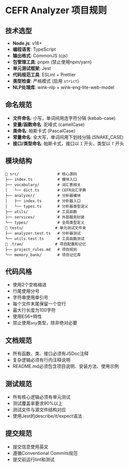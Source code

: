# CEFR Analyzer 项目规则

## 技术选型

- **Node.js**: v18+
- **编程语言**: TypeScript
- **输出格式**: CommonJS (cjs)
- **包管理工具**: pnpm (禁止使用npm/yarn)
- **单元测试框架**: Jest
- **代码规范工具**: ESLint + Prettier
- **类型检查**: 严格模式 (启用 `strict`)
- **NLP处理库**: wink-nlp + wink-eng-lite-web-model

## 命名规范

- **文件命名**: 小写，单词间用连字符分隔 (kebab-case)
- **变量/函数命名**: 驼峰式 (camelCase)
- **类命名**: 帕斯卡式 (PascalCase)
- **常量命名**: 全大写，单词间用下划线分隔 (SNAKE_CASE)
- **接口/类型命名**: 帕斯卡式，接口以 `I` 开头，类型以 `T` 开头

## 模块结构

```
📁 src/                 # 核心源码
├── index.ts           # 模块入口
├── vocabulary/        # 词汇表相关
│   └── dict.ts        # CEFR词汇字典
├── analyzer/          # 分析器模块
│   ├── index.ts       # 分析器入口
│   └── types.ts       # 分析器类型定义
├── utils/             # 工具函数
├── services/          # 外部服务封装
└── types/             # 全局类型定义
📁 tests/              # 单元测试文件夹
├── analyzer.test.ts   # 分析器测试
└── utils.test.ts      # 工具函数测试
📁 .trae/              # 项目配置和记忆
├── project_rules.md   # 项目规则
└── memory_bank/       # 项目记忆库
```

## 代码风格

- 使用2个空格缩进
- 行尾使用分号
- 字符串使用单引号
- 每个文件末尾保留一个空行
- 最大行长度为100字符
- 使用ES6+特性
- 禁止使用`any`类型，除非绝对必要

## 文档规范

- 所有函数、类、接口必须有JSDoc注释
- 复杂逻辑必须有行内注释说明
- README.md必须包含项目说明、安装方法、使用示例

## 测试规范

- 所有核心逻辑必须有单元测试
- 测试覆盖率要求90%以上
- 测试文件与源文件结构对应
- 使用Jest的describe/it/expect语法

## 提交规范

- 提交信息使用英文
- 遵循Conventional Commits规范
- 提交前运行lint和测试